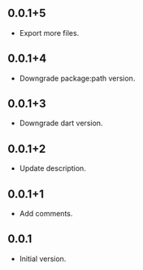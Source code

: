 ## 0.0.1+5

- Export more files.

## 0.0.1+4

- Downgrade package:path version.

## 0.0.1+3

- Downgrade dart version.

## 0.0.1+2

- Update description.

## 0.0.1+1

- Add comments.

## 0.0.1

- Initial version.
